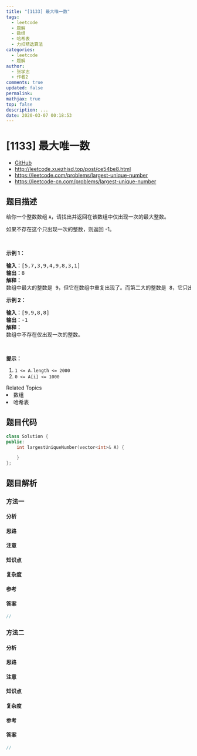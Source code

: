 ```yaml
---
title: "[1133] 最大唯一数"
tags:
  - leetcode
  - 题解
  - 数组
  - 哈希表
  - 力扣精选算法
categories:
  - leetcode
  - 题解
author:
  - 张学志
  - 作者2
comments: true
updated: false
permalink:
mathjax: true
top: false
description: ...
date: 2020-03-07 00:18:53
---
```



# [1133] 最大唯一数
* [GitHub](https://github.com/algoboy101/LeetCodeCrowdsource/tree/master/_posts/QA/%5B1133%5D%20%E6%9C%80%E5%A4%A7%E5%94%AF%E4%B8%80%E6%95%B0.md)
* http://leetcode.xuezhisd.top/post/ce54be8.html
* https://leetcode.com/problems/largest-unique-number
* https://leetcode-cn.com/problems/largest-unique-number


## 题目描述

<p>给你一个整数数组&nbsp;<code>A</code>，请找出并返回在该数组中仅出现一次的最大整数。</p>

<p>如果不存在这个只出现一次的整数，则返回 -1。</p>

<p>&nbsp;</p>

<p><strong>示例 1：</strong></p>

<pre><strong>输入：</strong>[5,7,3,9,4,9,8,3,1]
<strong>输出：</strong>8
<strong>解释： </strong>
数组中最大的整数是 9，但它在数组中重复出现了。而第二大的整数是 8，它只出现了一次，所以答案是 8。
</pre>

<p><strong>示例 2：</strong></p>

<pre><strong>输入：</strong>[9,9,8,8]
<strong>输出：</strong>-1
<strong>解释： </strong>
数组中不存在仅出现一次的整数。
</pre>

<p>&nbsp;</p>

<p><strong>提示：</strong></p>

<ol>
	<li><code>1 &lt;= A.length &lt;= 2000</code></li>
	<li><code>0 &lt;= A[i] &lt;= 1000</code></li>
</ol>
<div><div>Related Topics</div><div><li>数组</li><li>哈希表</li></div></div>


## 题目代码

```cpp
class Solution {
public:
    int largestUniqueNumber(vector<int>& A) {

    }
};
```


## 题目解析


### 方法一

#### 分析

#### 思路

#### 注意

#### 知识点

#### 复杂度

#### 参考

#### 答案

```cpp
//
```


### 方法二

#### 分析

#### 思路

#### 注意

#### 知识点

#### 复杂度

#### 参考

#### 答案

```cpp
//
```


